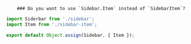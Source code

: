 
		### Do you want to use `Sidebar.Item` instead of `SidebarItem`?

```javascript
import Siderbar from './sidebar';
import Item from './sidebar-item';

export default Object.assign(Sidebar, { Item });
```
	
